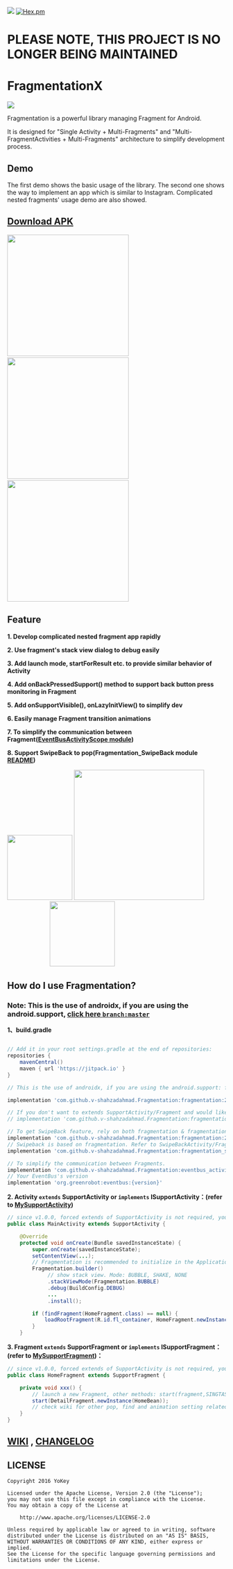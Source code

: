 [![](https://jitpack.io/v/v-shahzadahmad/Fragmentation.svg)](https://jitpack.io/#v-shahzadahmad/Fragmentation)
[![Hex.pm](https://img.shields.io/hexpm/l/plug.svg)](https://www.apache.org/licenses/LICENSE-2.0)

# PLEASE NOTE, THIS PROJECT IS NO LONGER BEING MAINTAINED

# FragmentationX

![](/gif/logo.png)

Fragmentation is a powerful library managing Fragment for Android.

It is designed for "Single Activity + Multi-Fragments" and "Multi-FragmentActivities + Multi-Fragments" architecture to simplify development process.

## Demo
The first demo shows the basic usage of the library. The second one shows the way to implement an app which is similar to Instagram. Complicated nested fragments' usage demo are also showed.

## [Download APK](https://www.pgyer.com/fragmentation)

<img src="/gif/demo1.gif" width="280px"/> <img src="/gif/demo2.gif" width="280px"/>
 <img src="/gif/demo3.gif" width="280px"/>

## Feature

**1. Develop complicated nested fragment app rapidly**

**2. Use fragment's stack view dialog to debug easily**

**3. Add launch mode, startForResult etc. to provide similar behavior of Activity**

**4. Add onBackPressedSupport() method to support back button press monitoring in Fragment**

**5. Add onSupportVisible(), onLazyInitView() to simplify dev**

**6. Easily manage Fragment transition animations**

**7. To simplify the communication between Fragment([EventBusActivityScope module](https://github.com/YoKeyword/Fragmentation/blob/master/eventbus_activity_scope/README.md))**

**8. Support SwipeBack to pop(Fragmentation_SwipeBack module [README](https://github.com/YoKeyword/Fragmentation/blob/master/fragmentation_swipeback/README.md))**

<img src="/gif/stack.png" width="150px"/> <img src="/gif/log.png" width="300px"/>       <img src="/gif/SwipeBack.png" width="150px"/>

## How do I use Fragmentation?
### Note: This is the use of androidx, if you are using the android.support, [click here `branch:master`](https://github.com/YoKeyword/Fragmentation/blob/master/README.md)
**1、build.gradle**
````gradle

// Add it in your root settings.gradle at the end of repositories:
repositories {
    mavenCentral()
    maven { url 'https://jitpack.io' }
}

// This is the use of androidx, if you are using the android.support: fragmentationx -> fragmentation

implementation 'com.github.v-shahzadahmad.Fragmentation:fragmentation:2.0.0'

// If you don't want to extends SupportActivity/Fragment and would like to customize your own support, just rely on fragmentation-core
// implementation 'com.github.v-shahzadahmad.Fragmentation:fragmentation_core:2.0.0'

// To get SwipeBack feature, rely on both fragmentation & fragmentation-swipeback
implementation 'com.github.v-shahzadahmad.Fragmentation:fragmentation:2.0.0'
// Swipeback is based on fragmentation. Refer to SwipeBackActivity/Fragment for your Customized SupportActivity/Fragment
implementation 'com.github.v-shahzadahmad.Fragmentation:fragmentation_swipeback:2.0.0'

// To simplify the communication between Fragments.
implementation 'com.github.v-shahzadahmad.Fragmentation:eventbus_activity_scope:2.0.0'
// Your EventBus's version
implementation 'org.greenrobot:eventbus:{version}'
````

**2. Activity `extends` SupportActivity or `implements` ISupportActivity：(refer to [MySupportActivity](https://github.com/YoKeyword/Fragmentation/blob/master/demo/src/main/java/me/yokeyword/sample/demo_flow/base/MySupportActivity.java))**
````java
// since v1.0.0, forced extends of SupportActivity is not required, you can use interface + delegate to implement your own SupportActivity 
public class MainActivity extends SupportActivity {

    @Override
    protected void onCreate(Bundle savedInstanceState) {
        super.onCreate(savedInstanceState);
        setContentView(...);
      	// Fragmentation is recommended to initialize in the Application
        Fragmentation.builder()
          	 // show stack view. Mode: BUBBLE, SHAKE, NONE
             .stackViewMode(Fragmentation.BUBBLE)
             .debug(BuildConfig.DEBUG)
             ...
             .install();

        if (findFragment(HomeFragment.class) == null) {
            loadRootFragment(R.id.fl_container, HomeFragment.newInstance());  //load root Fragment
        }
    }
````

**3. Fragment `extends` SupportFragment or `implements` ISupportFragment：(refer to [MySupportFragment](https://github.com/YoKeyword/Fragmentation/blob/master/demo/src/main/java/me/yokeyword/sample/demo_flow/base/MySupportFragment.java))：**
````java
// since v1.0.0, forced extends of SupportActivity is not required, you can use interface + delegate to implement your own SupportActivity
public class HomeFragment extends SupportFragment {

    private void xxx() {
      	// launch a new Fragment, other methods: start(fragment,SINGTASK)、startForResult、startWithPop etc.
        start(DetailFragment.newInstance(HomeBean));
      	// check wiki for other pop, find and animation setting related API
    }
}
````

## [WIKI](https://github.com/YoKeyword/Fragmentation/wiki) , [CHANGELOG](https://github.com/YoKeyword/Fragmentation/blob/master/CHANGELOG.md)

## LICENSE
````
Copyright 2016 YoKey

Licensed under the Apache License, Version 2.0 (the "License");
you may not use this file except in compliance with the License.
You may obtain a copy of the License at

    http://www.apache.org/licenses/LICENSE-2.0

Unless required by applicable law or agreed to in writing, software
distributed under the License is distributed on an "AS IS" BASIS,
WITHOUT WARRANTIES OR CONDITIONS OF ANY KIND, either express or implied.
See the License for the specific language governing permissions and
limitations under the License.
````
